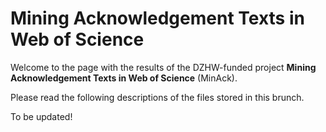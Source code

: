 # Mining Acknowledgement Texts in Web of Science
Welcome to the page with the results of the DZHW-funded project **Mining Acknowledgement Texts in Web of Science** (MinAck).

Please read the following descriptions of the files stored in this brunch. 

To be updated!
